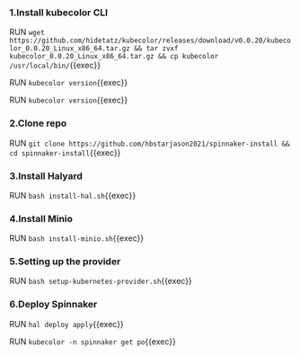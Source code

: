 ### 1.Install kubecolor CLI

RUN `wget https://github.com/hidetatz/kubecolor/releases/download/v0.0.20/kubecolor_0.0.20_Linux_x86_64.tar.gz && tar zvxf kubecolor_0.0.20_Linux_x86_64.tar.gz && cp kubecolor /usr/local/bin/`{{exec}}

RUN `kubecolor version`{{exec}}    

RUN `kubecolor version`{{exec}}    

### 2.Clone repo 

RUN `git clone https://github.com/hbstarjason2021/spinnaker-install && cd spinnaker-install`{{exec}}

### 3.Install Halyard

RUN `bash install-hal.sh`{{exec}}    

### 4.Install Minio    

RUN `bash install-minio.sh`{{exec}}      

### 5.Setting up the provider    

RUN `bash setup-kubernetes-provider.sh`{{exec}}    

### 6.Deploy Spinnaker   

RUN `hal deploy apply`{{exec}}     

RUN `kubecolor -n spinnaker get po`{{exec}}






